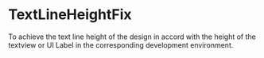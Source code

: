 # TextLineHeightFix
To achieve the text line height of the design in accord with the height of the textview or UI Label in the corresponding development environment.
